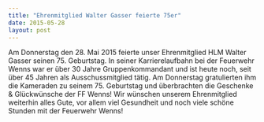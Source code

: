 ```yaml
---
title: "Ehrenmitglied Walter Gasser feierte 75er"
date: 2015-05-28
layout: post
---
```


Am Donnerstag den 28. Mai 2015 feierte unser Ehrenmitglied HLM Walter Gasser seinen 75. Geburtstag. In seiner Karrierelaufbahn bei der Feuerwehr Wenns war er über 30 Jahre Gruppenkommandant und ist heute noch, seit über 45 Jahren als Ausschussmitglied tätig. Am Donnerstag gratulierten ihm die Kameraden zu seinem 75. Geburtstag und überbrachten die Geschenke & Glückwünsche der FF Wenns!
Wir wünschen unserem Ehrenmitglied weiterhin alles Gute, vor allem viel Gesundheit und noch viele schöne Stunden mit der Feuerwehr Wenns!